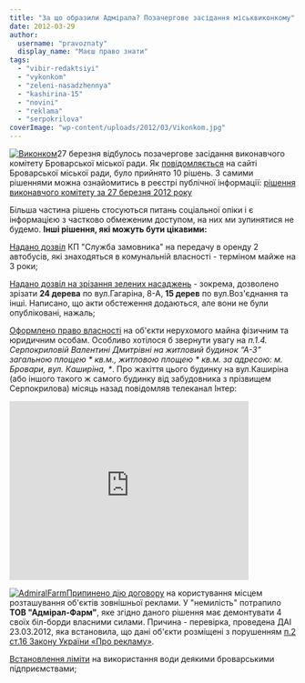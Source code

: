 ```yaml
---
title: "За що образили Адмірала? Позачергове засідання міськвиконкому"
date: 2012-03-29
author: 
  username: "pravoznaty"
  display_name: "Маєш право знати"
tags: 
  - "vibir-redaktsiyi"
  - "vykonkom"
  - "zeleni-nasadzhennya"
  - "kashirina-15"
  - "novini"
  - "reklama"
  - "serpokrilova"
coverImage: "wp-content/uploads/2012/03/Vikonkom.jpg"
---
```


[![](https://mpz.brovary.org/wp-content/uploads/2012/03/Vikonkom.jpg "Виконком")](https://mpz.brovary.org/wp-content/uploads/2012/03/Vikonkom.jpg)27 березня відбулось позачергове засідання виконавчого комітету Броварської міської ради. Як [повідомляється](http://docs.brovary.org/p1053/28.03.2012 "Засідання міськвиконкому") на сайті Броварської міської ради, було прийнято 10 рішень. З самими рішеннями можна ознайомитись в реєстрі публічної інформації: [рішення виконавчого комітету за 27 березня 2012 року](http://docs.brovary.org/s/0/20/2/0?from=27.03.2012&to=27.03.2012&ENGINE=1&status=0)

Більша частина рішень стосуються питань соціальної опіки і є інформацією з частково обмеженим доступом, на них ми зупинятися не будемо. **Інші рішення, які можуть бути цікавими:**

[Надано дозвіл](http://docs.brovary.org/p1071/27.03.2012/136 "Рішення виконавчого комітету") КП "Служба замовника" на передачу в оренду 2 автобусів, які знаходяться в комунальній власності - терміном майже на 3 роки;

[Надано дозвіл на зрізання зелених насаджень](http://docs.brovary.org/p1076/27.03.2012/145 "Дозвіл на знесення зелених насаджень") - зокрема, дозволено зрізати **24 дерева** по вул.Гагаріна, 8-А, **15 дерев** по вул.Воз'єднання та інші. Написано, що акти обстеження додаються, але вони не були опубліковані, нажаль;

[Оформлено право власності](http://docs.brovary.org/p1072/27.03.2012/143 "Про оформлення права власності") на об'єкти нерухомого майна фізичним та юридичним особам. Особливо хотілося б звернути увагу на _п.1.4. Серпокриловій Валентині Дмитрівні на житловий будинок “А-3” загальною площею \* кв.м., житловою площею \* кв.м. за адресою: м. Бровари, вул. Каширіна, \*_. Про жахіття цього будинку на вул.Каширіна (або іншого такого ж самого будинку від забудовника з прізвищем Серпокрилова) місяць назад повідомляв телеканал Інтер:

<iframe src="https://www.youtube.com/embed/sWSwaCF30gI" frameborder="0" width="420" height="315"></iframe>

[![](https://mpz.brovary.org/wp-content/uploads/2012/03/AdmiralFarm.png "AdmiralFarm")](https://mpz.brovary.org/wp-content/uploads/2012/03/AdmiralFarm.png)[Припинено дію договору](http://docs.brovary.org/p1077/27.03.2012/144 "Рішення виконкому") на користування місцем розташування об'єктів зовнішньої реклами. У "немилість" потрапило **ТОВ "Адмірал-Фарм"**, яке згідно даного рішення має демонтувати 4 своїх біл-борди власними силами. Причина - перевірка, проведена ДАІ 23.03.2012, яка встановила, що дані об'єкти розміщені з порушенням [п.2 ст.16 Закону України «Про рекламу»](http://zakon2.rada.gov.ua/laws/show/270/96-%D0%B2%D1%80 "Закон України Про рекламу").

[Встановлення ліміти](http://docs.brovary.org/p1073/27.03.2012/142 "рішення виконкому") на використання води деякими броварськими підприємствами;
